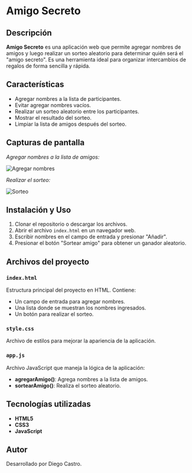 # Amigo Secreto

## Descripción

**Amigo Secreto** es una aplicación web que permite agregar nombres de amigos y luego realizar un sorteo aleatorio para determinar quién será el "amigo secreto". Es una herramienta ideal para organizar intercambios de regalos de forma sencilla y rápida.

## Características

- Agregar nombres a la lista de participantes.
- Evitar agregar nombres vacíos.
- Realizar un sorteo aleatorio entre los participantes.
- Mostrar el resultado del sorteo.
- Limpiar la lista de amigos después del sorteo.

## Capturas de pantalla

_Agregar nombres a la lista de amigos:_

![Agregar nombres](https://cdn1.gnarususercontent.com.br/6/675525/3428edad-213f-4278-be80-e8890ddf2971.png)

_Realizar el sorteo:_

![Sorteo](https://cdn1.gnarususercontent.com.br/6/675525/c2394f3e-ea04-4296-91e0-df0b341973fc.png)

## Instalación y Uso

1. Clonar el repositorio o descargar los archivos.
2. Abrir el archivo `index.html` en un navegador web.
3. Escribir nombres en el campo de entrada y presionar "Añadir".
4. Presionar el botón "Sortear amigo" para obtener un ganador aleatorio.

## Archivos del proyecto

### `index.html`
Estructura principal del proyecto en HTML. Contiene:
- Un campo de entrada para agregar nombres.
- Una lista donde se muestran los nombres ingresados.
- Un botón para realizar el sorteo.

### `style.css`
Archivo de estilos para mejorar la apariencia de la aplicación.

### `app.js`
Archivo JavaScript que maneja la lógica de la aplicación:
- **agregarAmigo()**: Agrega nombres a la lista de amigos.
- **sortearAmigo()**: Realiza el sorteo aleatorio.

## Tecnologías utilizadas

- **HTML5**
- **CSS3**
- **JavaScript**

## Autor

Desarrollado por Diego Castro.
